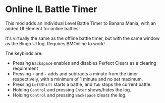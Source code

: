 # Online IL Battle Timer

This mod adds an Individual Level Battle Timer to Banana Mania, with an added UI Element for online battles!

It's virtually the same as the offline battle timer, but with the same window as the Bingo UI log. Requires BMOnline to work!

The keybinds are:
- Pressing `Backspace` enables and disables Perfect Clears as a clearing requirement
- Pressing `+` and `-` adds and subtracts a minute from the timer respectively, with a minimum of 1 minute and no set maximum.
- Pressing `LeftShift` starts a battle, and `Tab` stops the current battle.
- Holding `Control` and pressing `Enter` shows/hides the log.
- Holding `Control` and pressing `Backspace` clears the log.
